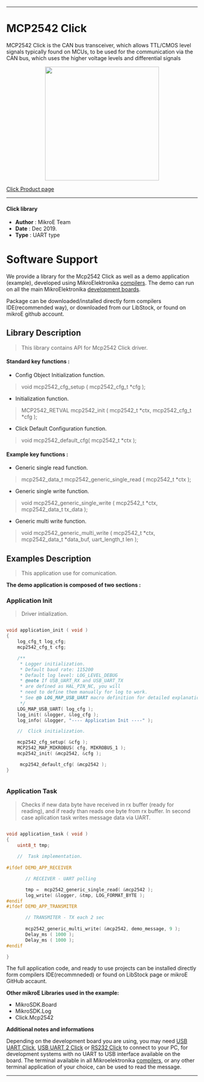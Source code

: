  
---
# MCP2542 Click

MCP2542 Click is the CAN bus transceiver, which allows TTL/CMOS level signals typically found on MCUs, to be used for the communication via the CAN bus, which uses the higher voltage levels and differential signals

<p align="center">
  <img src="https://download.mikroe.com/images/click_for_ide/mcp2542_click.png" height=300px>
</p>


[Click Product page](https://www.mikroe.com/mcp2542-click)

---


#### Click library 

- **Author**        : MikroE Team
- **Date**          : Dec 2019.
- **Type**          : UART type


# Software Support

We provide a library for the Mcp2542 Click 
as well as a demo application (example), developed using MikroElektronika 
[compilers](https://shop.mikroe.com/compilers). 
The demo can run on all the main MikroElektronika [development boards](https://shop.mikroe.com/development-boards).

Package can be downloaded/installed directly form compilers IDE(recommended way), or downloaded from our LibStock, or found on mikroE github account. 

## Library Description

> This library contains API for Mcp2542 Click driver.

#### Standard key functions :

- Config Object Initialization function.
> void mcp2542_cfg_setup ( mcp2542_cfg_t *cfg ); 
 
- Initialization function.
> MCP2542_RETVAL mcp2542_init ( mcp2542_t *ctx, mcp2542_cfg_t *cfg );

- Click Default Configuration function.
> void mcp2542_default_cfg( mcp2542_t *ctx );


#### Example key functions :

- Generic single read function.
> mcp2542_data_t mcp2542_generic_single_read ( mcp2542_t *ctx );
 
- Generic single write function.
> void mcp2542_generic_single_write ( mcp2542_t *ctx, mcp2542_data_t tx_data );

- Generic multi write function.
> void mcp2542_generic_multi_write ( mcp2542_t *ctx, mcp2542_data_t *data_buf,  uart_length_t len );

## Examples Description

> This application use for comunication.

**The demo application is composed of two sections :**

### Application Init 

> Driver intialization.

```c

void application_init ( void )
{
    log_cfg_t log_cfg;
    mcp2542_cfg_t cfg;

    /** 
     * Logger initialization.
     * Default baud rate: 115200
     * Default log level: LOG_LEVEL_DEBUG
     * @note If USB_UART_RX and USB_UART_TX 
     * are defined as HAL_PIN_NC, you will 
     * need to define them manually for log to work. 
     * See @b LOG_MAP_USB_UART macro definition for detailed explanation.
     */
    LOG_MAP_USB_UART( log_cfg );
    log_init( &logger, &log_cfg );
    log_info( &logger, "---- Application Init ----" );

    //  Click initialization.

    mcp2542_cfg_setup( &cfg );
    MCP2542_MAP_MIKROBUS( cfg, MIKROBUS_1 );
    mcp2542_init( &mcp2542, &cfg );

     mcp2542_default_cfg( &mcp2542 );
}
  
```

### Application Task

> Checks if new data byte have received in rx buffer (ready for reading), and if ready than reads one byte from rx buffer. In second case aplication task writes message data via UART.

```c

void application_task ( void )
{
    uint8_t tmp;
    
    //  Task implementation.
    
#ifdef DEMO_APP_RECEIVER

       // RECEIVER - UART polling

       tmp =  mcp2542_generic_single_read( &mcp2542 );
       log_write( &logger, &tmp, LOG_FORMAT_BYTE );
#endif
#ifdef DEMO_APP_TRANSMITER

       // TRANSMITER - TX each 2 sec
       
       mcp2542_generic_multi_write( &mcp2542, demo_message, 9 );
       Delay_ms ( 1000 );
       Delay_ms ( 1000 );
#endif

}  

```


The full application code, and ready to use projects can be  installed directly form compilers IDE(recommneded) or found on LibStock page or mikroE GitHub accaunt.

**Other mikroE Libraries used in the example:** 

- MikroSDK.Board
- MikroSDK.Log
- Click.Mcp2542

**Additional notes and informations**

Depending on the development board you are using, you may need 
[USB UART Click](https://shop.mikroe.com/usb-uart-click), 
[USB UART 2 Click](https://shop.mikroe.com/usb-uart-2-click) or 
[RS232 Click](https://shop.mikroe.com/rs232-click) to connect to your PC, for 
development systems with no UART to USB interface available on the board. The 
terminal available in all Mikroelektronika 
[compilers](https://shop.mikroe.com/compilers), or any other terminal application 
of your choice, can be used to read the message.



---
